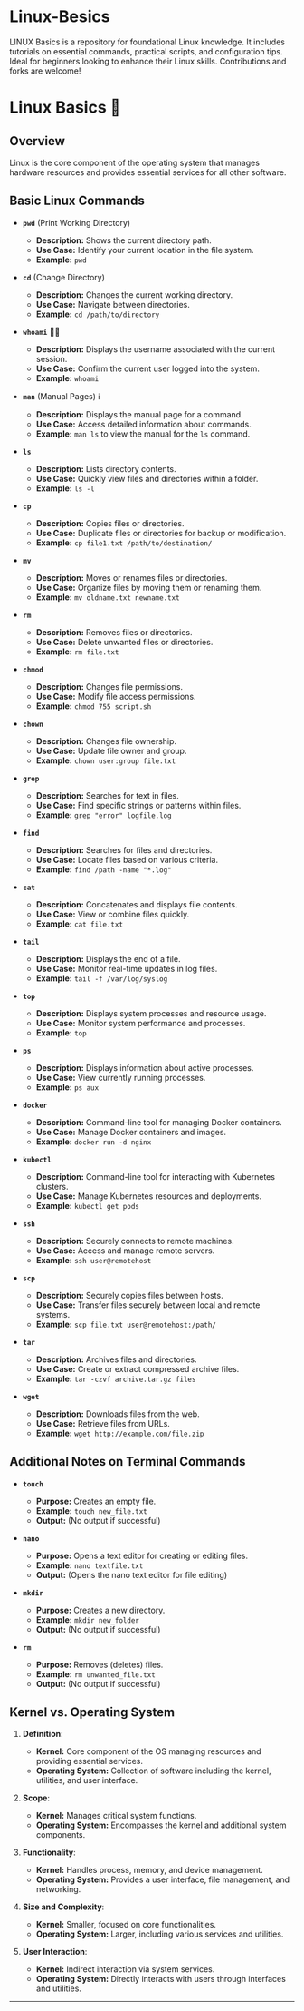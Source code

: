 # Linux-Besics
LINUX Basics is a repository for foundational Linux knowledge. It includes tutorials on essential commands, practical scripts, and configuration tips. Ideal for beginners looking to enhance their Linux skills. Contributions and forks are welcome!

# Linux Basics 🐧

## Overview

Linux is the core component of the operating system that manages hardware resources and provides essential services for all other software.

## Basic Linux Commands

- **`pwd`** (Print Working Directory)
  - **Description:** Shows the current directory path.
  - **Use Case:** Identify your current location in the file system.
  - **Example:** `pwd`

- **`cd`** (Change Directory)
  - **Description:** Changes the current working directory.
  - **Use Case:** Navigate between directories.
  - **Example:** `cd /path/to/directory`

- **`whoami`** 🧑‍💻
  - **Description:** Displays the username associated with the current session.
  - **Use Case:** Confirm the current user logged into the system.
  - **Example:** `whoami`

- **`man`** (Manual Pages) ℹ️
  - **Description:** Displays the manual page for a command.
  - **Use Case:** Access detailed information about commands.
  - **Example:** `man ls` to view the manual for the `ls` command.

- **`ls`**
  - **Description:** Lists directory contents.
  - **Use Case:** Quickly view files and directories within a folder.
  - **Example:** `ls -l`

- **`cp`**
  - **Description:** Copies files or directories.
  - **Use Case:** Duplicate files or directories for backup or modification.
  - **Example:** `cp file1.txt /path/to/destination/`

- **`mv`**
  - **Description:** Moves or renames files or directories.
  - **Use Case:** Organize files by moving them or renaming them.
  - **Example:** `mv oldname.txt newname.txt`

- **`rm`**
  - **Description:** Removes files or directories.
  - **Use Case:** Delete unwanted files or directories.
  - **Example:** `rm file.txt`

- **`chmod`**
  - **Description:** Changes file permissions.
  - **Use Case:** Modify file access permissions.
  - **Example:** `chmod 755 script.sh`

- **`chown`**
  - **Description:** Changes file ownership.
  - **Use Case:** Update file owner and group.
  - **Example:** `chown user:group file.txt`

- **`grep`**
  - **Description:** Searches for text in files.
  - **Use Case:** Find specific strings or patterns within files.
  - **Example:** `grep "error" logfile.log`

- **`find`**
  - **Description:** Searches for files and directories.
  - **Use Case:** Locate files based on various criteria.
  - **Example:** `find /path -name "*.log"`

- **`cat`**
  - **Description:** Concatenates and displays file contents.
  - **Use Case:** View or combine files quickly.
  - **Example:** `cat file.txt`

- **`tail`**
  - **Description:** Displays the end of a file.
  - **Use Case:** Monitor real-time updates in log files.
  - **Example:** `tail -f /var/log/syslog`

- **`top`**
  - **Description:** Displays system processes and resource usage.
  - **Use Case:** Monitor system performance and processes.
  - **Example:** `top`

- **`ps`**
  - **Description:** Displays information about active processes.
  - **Use Case:** View currently running processes.
  - **Example:** `ps aux`

- **`docker`**
  - **Description:** Command-line tool for managing Docker containers.
  - **Use Case:** Manage Docker containers and images.
  - **Example:** `docker run -d nginx`

- **`kubectl`**
  - **Description:** Command-line tool for interacting with Kubernetes clusters.
  - **Use Case:** Manage Kubernetes resources and deployments.
  - **Example:** `kubectl get pods`

- **`ssh`**
  - **Description:** Securely connects to remote machines.
  - **Use Case:** Access and manage remote servers.
  - **Example:** `ssh user@remotehost`

- **`scp`**
  - **Description:** Securely copies files between hosts.
  - **Use Case:** Transfer files securely between local and remote systems.
  - **Example:** `scp file.txt user@remotehost:/path/`

- **`tar`**
  - **Description:** Archives files and directories.
  - **Use Case:** Create or extract compressed archive files.
  - **Example:** `tar -czvf archive.tar.gz files`

- **`wget`**
  - **Description:** Downloads files from the web.
  - **Use Case:** Retrieve files from URLs.
  - **Example:** `wget http://example.com/file.zip`

## Additional Notes on Terminal Commands

- **`touch`**
  - **Purpose:** Creates an empty file.
  - **Example:** `touch new_file.txt`
  - **Output:** (No output if successful)

- **`nano`**
  - **Purpose:** Opens a text editor for creating or editing files.
  - **Example:** `nano textfile.txt`
  - **Output:** (Opens the nano text editor for file editing)

- **`mkdir`**
  - **Purpose:** Creates a new directory.
  - **Example:** `mkdir new_folder`
  - **Output:** (No output if successful)

- **`rm`**
  - **Purpose:** Removes (deletes) files.
  - **Example:** `rm unwanted_file.txt`
  - **Output:** (No output if successful)

## Kernel vs. Operating System

1. **Definition**:
   - **Kernel:** Core component of the OS managing resources and providing essential services.
   - **Operating System:** Collection of software including the kernel, utilities, and user interface.

2. **Scope**:
   - **Kernel:** Manages critical system functions.
   - **Operating System:** Encompasses the kernel and additional system components.

3. **Functionality**:
   - **Kernel:** Handles process, memory, and device management.
   - **Operating System:** Provides a user interface, file management, and networking.

4. **Size and Complexity**:
   - **Kernel:** Smaller, focused on core functionalities.
   - **Operating System:** Larger, including various services and utilities.

5. **User Interaction**:
   - **Kernel:** Indirect interaction via system services.
   - **Operating System:** Directly interacts with users through interfaces and utilities.

---
